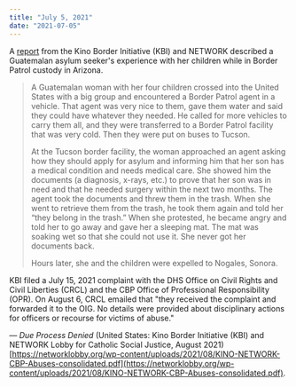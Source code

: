 ```yaml
---
title: "July 5, 2021"
date: "2021-07-05"
---
```


A [report](https://networklobby.org/wp-content/uploads/2021/08/KINO-NETWORK-CBP-Abuses-consolidated.pdf) from the Kino Border Initiative (KBI) and NETWORK described a Guatemalan asylum seeker's experience with her children while in Border Patrol custody in Arizona.

> A Guatemalan woman with her four children crossed into the United States with a big group and encountered a Border Patrol agent in a vehicle. That agent was very nice to them, gave them water and said they could have whatever they needed. He called for more vehicles to carry them all, and they were transferred to a Border Patrol facility that was very cold. Then they were put on buses to Tucson.
> 
> At the Tucson border facility, the woman approached an agent asking how they should apply for asylum and informing him that her son has a medical condition and needs medical care. She showed him the documents (a diagnosis, x-rays, etc.) to prove that her son was in need and that he needed surgery within the next two months. The agent took the documents and threw them in the trash. When she went to retrieve them from the trash, he took them again and told her “they belong in the trash.” When she protested, he became angry and told her to go away and gave her a sleeping mat. The mat was soaking wet so that she could not use it. She never got her documents back.
> 
> Hours later, she and the children were expelled to Nogales, Sonora.

KBI filed a July 15, 2021 complaint with the DHS Office on Civil Rights and Civil Liberties (CRCL) and the CBP Office of Professional Responsibility (OPR). On August 6, CRCL emailed that "they received the complaint and forwarded it to the OIG. No details were provided about disciplinary actions for officers or recourse for victims of abuse."

— _Due Process Denied_ (United States: Kino Border Initiative (KBI) and NETWORK Lobby for Catholic Social Justice, August 2021) [https://networklobby.org/wp-content/uploads/2021/08/KINO-NETWORK-CBP-Abuses-consolidated.pdf](https://networklobby.org/wp-content/uploads/2021/08/KINO-NETWORK-CBP-Abuses-consolidated.pdf).
